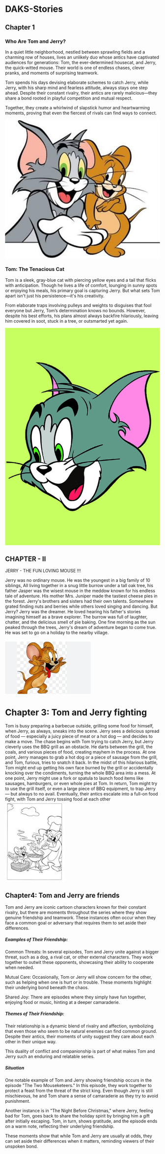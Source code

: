 # DAKS-Stories

## Chapter 1

### Who Are Tom and Jerry?

In a quiet little neighborhood, nestled between sprawling fields and a charming row of houses, lives an unlikely duo whose antics have captivated audiences for generations: Tom, the ever-determined housecat, and Jerry, the quick-witted mouse. Their world is one of endless chases, clever pranks, and moments of surprising teamwork.

Tom spends his days devising elaborate schemes to catch Jerry, while Jerry, with his sharp mind and fearless attitude, always stays one step ahead. Despite their constant rivalry, their antics are rarely malicious—they share a bond rooted in playful competition and mutual respect.

Together, they create a whirlwind of slapstick humor and heartwarming moments, proving that even the fiercest of rivals can find ways to connect.

![Tom & Jerry](./images/tom-jerry.jpg)

### Tom: The Tenacious Cat

Tom is a sleek, gray-blue cat with piercing yellow eyes and a tail that flicks with anticipation. Though he lives a life of comfort, lounging in sunny spots or enjoying his meals, his primary goal is capturing Jerry. But what sets Tom apart isn't just his persistence—it's his creativity.

From elaborate traps involving pulleys and weights to disguises that fool everyone but Jerry, Tom’s determination knows no bounds. However, despite his best efforts, his plans almost always backfire hilariously, leaving him covered in soot, stuck in a tree, or outsmarted yet again.

![Tom](./images/tom.jpg)

## CHAPTER - II

JERRY - THE FUN LOVING MOUSE !!!

Jerry was no ordinary mouse. He was the youngest in a big family of 10 siblings, All living together in a snug little burrow under a tall oak tree, his father Jasper was the wisest mouse in the meddow known for his endless tale of adventure. His mother Mrs. Juniper made the tastiest cheese pies in the forest. Jerry's brothers and sisters had their own talents. Somewhere grated finding nuts and berries while others loved singing and dancing. But Jerry? Jerry was the dreamer. He loved hearing his father's stories imagining himself as a brave explorer. The burrow was full of laughter, chatter, and the delicious smell of pie baking. One fine morning as the sun peaked through the trees, Jerry's dream of adventure began to come true. He was set to go on a holiday to the nearby village. 

![Capture](/images/Capture.JPG)

# Chapter 3: Tom and Jerry fighting

Tom is busy preparing a barbecue outside, grilling some food for himself, when Jerry, as always, sneaks into the scene. Jerry sees a delicious spread of food — especially a juicy piece of meat or a hot dog — and decides to make a move.
The chase begins with Tom trying to catch Jerry, but Jerry cleverly uses the BBQ grill as an obstacle. He darts between the grill, the coals, and various pieces of food, creating mayhem in the process. At one point, Jerry manages to grab a hot dog or a piece of sausage from the grill, and Tom, furious, tries to snatch it back.
In the midst of this hilarious battle, Tom might end up getting his own face burned by the grill or accidentally knocking over the condiments, turning the whole BBQ area into a mess. At one point, Jerry might use a fork or spatula to launch food items like sausages, hamburgers, or even whole pies at Tom. In return, Tom might try to use the grill itself, or even a large piece of BBQ equipment, to trap Jerry — but always to no avail.
Eventually, their antics escalate into a full-on food fight, with Tom and Jerry tossing food at each other
![Capture](/images/BBQ.JPG)

## Chapter4: Tom and Jerry are friends

Tom and Jerry are iconic cartoon characters known for their constant rivalry, but there are moments throughout the series where they show genuine friendship and teamwork. These instances often occur when they face a common goal or adversary that requires them to set aside their differences.

##### Examples of Their Friendship:
Common Threats: In several episodes, Tom and Jerry unite against a bigger threat, such as a dog, a rival cat, or other external characters. They work together to outwit these opponents, showcasing their ability to cooperate when needed.

Mutual Care: Occasionally, Tom or Jerry will show concern for the other, such as helping when one is hurt or in trouble. These moments highlight their underlying bond beneath the chaos.

Shared Joy: There are episodes where they simply have fun together, enjoying food or music, hinting at a deeper camaraderie.

##### Themes of Their Friendship:
Their relationship is a dynamic blend of rivalry and affection, symbolizing that even those who seem to be natural enemies can find common ground. Despite their antics, their moments of unity suggest they care about each other in their unique way.

This duality of conflict and companionship is part of what makes Tom and Jerry such an enduring and relatable series.

##### Situation
One notable example of Tom and Jerry showing friendship occurs in the episode "The Two Mouseketeers." In this episode, they work together to protect a feast from the threat of the strict king. Even though Jerry is still mischievous, he and Tom share a sense of camaraderie as they try to avoid punishment.

Another instance is in "The Night Before Christmas," where Jerry, feeling bad for Tom, goes back to share the holiday spirit by bringing him a gift after initially escaping. Tom, in turn, shows gratitude, and the episode ends on a warm note, reflecting their underlying friendship.

These moments show that while Tom and Jerry are usually at odds, they can set aside their differences when it matters, reminding viewers of their unspoken bond.
